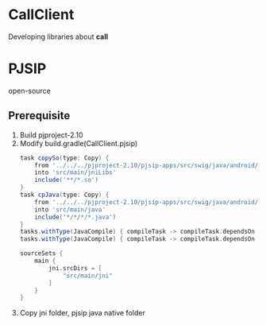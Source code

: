 # CallClient

Developing libraries about **call**

# PJSIP

open-source

## Prerequisite

 1. Build pjproject-2.10
 2. Modify build.gradle(CallClient.pjsip)
	```gradle
	task copySo(type: Copy) {
		from '../../../pjproject-2.10/pjsip-apps/src/swig/java/android/app/src/main/jniLibs'
		into 'src/main/jniLibs'
		include('**/*.so')
	}
	task cpJava(type: Copy) {
		from '../../../pjproject-2.10/pjsip-apps/src/swig/java/android/app/src/main/java'
		into 'src/main/java'
		include('*/*/*/*.java')
	}
	tasks.withType(JavaCompile) { compileTask -> compileTask.dependsOn copySo }
	tasks.withType(JavaCompile) { compileTask -> compileTask.dependsOn cpJava }
	```
	```gradle
	sourceSets {
		main {
			jni.srcDirs = [
				"src/main/jni"
			]
		}
	}
	```
 3. Copy jni folder, pjsip java native folder